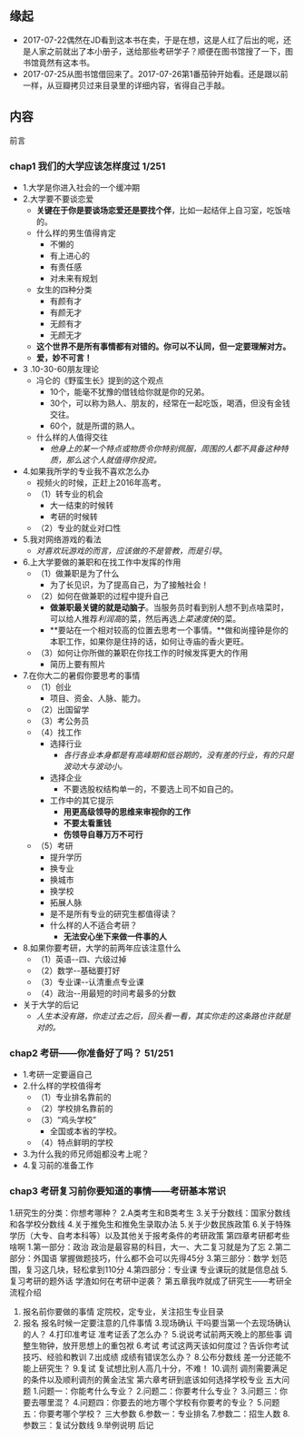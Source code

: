 ##  缘起
+ 2017-07-22偶然在JD看到这本书在卖，于是在想，这是人红了后出的呢，还是人家之前就出了本小册子，送给那些考研学子？顺便在图书馆搜了一下，图书馆竟然有这本书。
+ 2017-07-25从图书馆借回来了。2017-07-26第1番茄钟开始看。还是跟以前一样，从豆瓣拷贝过来目录里的详细内容，省得自己手敲。

## 内容
前言
###  chap1 我们的大学应该怎样度过 1/251
+ 1.大学是你进入社会的一个缓冲期
+ 2.大学要不要谈恋爱
	+ **关键在于你是要谈场恋爱还是要找个伴**，比如一起结伴上自习室，吃饭啥的。
	+ 什么样的男生值得肯定
		+ 不懒的
		+ 有上进心的
		+ 有责任感
		+ 对未来有规划
	+ 女生的四种分类
		+ 有颜有才
		+ 有颜无才
		+ 无颜有才
		+ 无颜无才
	+ **这个世界不是所有事情都有对错的。你可以不认同，但一定要理解对方。**
	+ **爱，妙不可言！** 
+ 3 .10-30-60朋友理论
	+ 冯仑的《野蛮生长》提到的这个观点
		+ 10个，能毫不犹豫的借钱给你就是你的兄弟。
		+ 30个，可以称为熟人、朋友的，经常在一起吃饭，喝酒，但没有金钱交往。
		+ 60个，就是所谓的熟人。
	+ 什么样的人值得交往
		+ *他身上的某一个特点或物质令你特别佩服，周围的人都不具备这种特质，那么这个人就值得你投资。*
+ 4.如果我所学的专业我不喜欢怎么办
	+ 视频火的时候，正赶上2016年高考。
	+ （1）转专业的机会
		+ 大一结束的时候转
		+ 考研的时候转
	+ （2）专业的就业对口性
+ 5.我对网络游戏的看法
	+ *对喜欢玩游戏的而言，应该做的不是管教，而是引导*。
+ 6.上大学要做的兼职和在找工作中发挥的作用
	+ （1）做兼职是为了什么
		+ 为了长见识，为了提高自己，为了接触社会！
	+ （2）如何在做兼职的过程中提升自己
		+ **做兼职最关键的就是动脑子**。当服务员时看到别人想不到点啥菜时，可以给人推荐*利润高*的菜，然后再选*上菜速度快*的菜。
		+ **要站在一个相对较高的位置去思考一个事情。**做和尚撞钟是你的本职工作，如果你是住持的话，如何让寺庙的香火更旺。
	+ （3）如何让你所做的兼职在你找工作的时候发挥更大的作用
		+ 简历上要有照片
+ 7.在你大二的暑假你要思考的事情
	+ （1）创业
		+ 项目、资金、人脉、能力。
	+ （2）出国留学
	+ （3）考公务员
	+ （4）找工作
		+ 选择行业
			+ *各行各业本身都是有高峰期和低谷期的，没有差的行业，有的只是波动大与波动小。*
		+ 选择企业
			+ 不要选股权结构单一的，不要选上司不如自己的。
		+ 工作中的其它提示
			+ **用更高级领导的思维来审视你的工作**
			+ **不要太看重钱**
			+ **伤领导自尊万万不可行**
	+ （5）考研
		+ 提升学历 
		+ 换专业
		+ 换城市
		+ 换学校
		+ 拓展人脉
		+ 是不是所有专业的研究生都值得读？
		+ 什么样的人不适合考研？
			+ **无法安心坐下来做一件事的人**
+ 8.如果你要考研，大学的前两年应该注意什么
	+ （1）英语--四、六级过掉
	+ （2）数学--基础要打好
	+ （3）专业课--认清重点专业课
	+ （4）政治--用最短的时间考最多的分数
+ 关于大学的后记
	+ *人生本没有路，你走过去之后，回头看一看，其实你走的这条路也许就是对的。*

###  chap2 考研——你准备好了吗？  51/251
+ 1.考研一定要逼自己
+ 2.什么样的学校值得考
	+ （1）专业排名靠前的
	+ （2）学校排名靠前的
	+ （3）“鸡头学校”
		+ 全国或本省的学校。
	+ （4）特点鲜明的学校
+ 3.为什么我的师兄师姐都没考上呢？
+ 4.复习前的准备工作

###  chap3 考研复习前你要知道的事情——考研基本常识
1.研究生的分类：你想考哪种？
2.A类考生和B类考生
3.关于分数线：国家分数线和各学校分数线
4.关于推免生和推免生录取办法
5.关于少数民族政策
6.关于特殊学历（大专、自考本科等）以及其他关于报考条件的考研政策
第四章考研都考些啥啊
1.第一部分：政治
政治是最容易的科目，大一、大二复习就是为了忘
2.第二部分：外国语
掌握做题技巧，什么都不会可以先得45分
3.第三部分：数学
划范围，复习这几块，轻松拿到110分
4.第四部分：专业课
专业课玩的就是信息战
5.复习考研的题外话
学渣如何在考研中逆袭？
第五章我咋就成了研究生——考研全流程介绍
1. 报名前你要做的事情
定院校，定专业，关注招生专业目录
2. 报名
报名时候一定要注意的几件事情
3.现场确认
干吗要当第一个去现场确认的人？
4.打印准考证
准考证丢了怎么办？
5.说说考试前两天晚上的那些事
调整生物钟，放开思想上的重包袱
6.考试
考试这两天该如何度过？告诉你考试技巧、经验和教训
7.出成绩
成绩有错误怎么办？
8.公布分数线
差一分还能不能上研究生？
9.复试
复试想比别人高几十分，不难！
10.调剂
调剂需要满足的条件以及顺利调剂的黄金法宝
第六章考研到底该如何选择学校专业
五大问题
1.问题一：你能考什么专业？
2.问题二：你要考什么专业？
3.问题三：你要去哪里混？
4.问题四：你要去的地方哪个学校有你要考的专业？
5.问题五：你要考哪个学校？
三大参数
6.参数一：专业排名
7.参数二：招生人数
8.参数三：复试分数线
9.举例说明
后记